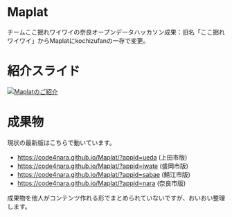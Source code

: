 # Maplat
チームここ掘れワイワイの奈良オープンデータハッカソン成果：旧名「ここ掘れワイワイ」からMaplatにkochizufanの一存で変更。

# 紹介スライド
<a href="http://www.slideshare.net/kokogiko/foss4gplatform-maplat-off4g-2016">![Maplatのご紹介](https://raw.githubusercontent.com/code4nara/Maplat/master/maplat_slide.png)</a>

# 成果物
現状の最新版はこちらで動いています。
* https://code4nara.github.io/Maplat/?appid=ueda (上田市版)
* https://code4nara.github.io/Maplat/?appid=iwate (盛岡市版)
* https://code4nara.github.io/Maplat/?appid=sabae (鯖江市版)
* https://code4nara.github.io/Maplat/?appid=nara (奈良市版)

成果物を他人がコンテンツ作れる形でまとめられていないですが、おいおい整理します。
